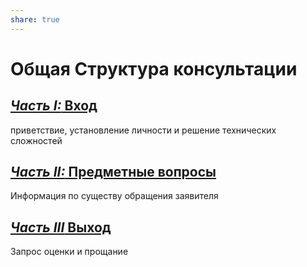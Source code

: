 ```yaml
---  
share: true  
---  
```

  
  
# Общая Структура консультации  
## [*Часть I:* Вход](Универсальные/1.%20Вход.md)  
приветствие, установление личности и решение технических сложностей  
## [*Часть II:* Предметные вопросы](Предметные%20вопросы.md)  
Информация по существу обращения заявителя  
## [*Часть III* Выход](3.%20Выход.md)  
Запрос оценки и прощание  
